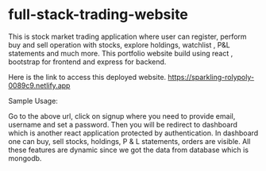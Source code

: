 # full-stack-trading-website

This is stock market trading application where user can register, perform buy and sell operation with stocks, explore holdings, watchlist , P&amp;L statements and much more. This portfolio website build using react , bootstrap for frontend and express for backend.

Here is the link to access this deployed website.
https://sparkling-rolypoly-0089c9.netlify.app

Sample Usage:

Go to the above url, click on signup where you need to provide email, username and set a password. 
Then you will be redirect to dashboard which is another react application protected by authentication.
In dashboard one can buy, sell stocks, holdings, P & L statements, orders are visible. 
All these features are dynamic since we got the data from database which is mongodb. 
